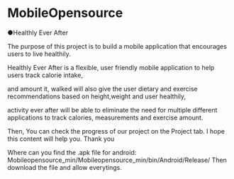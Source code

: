# MobileOpensource

●Healthly Ever After

The purpose of this project is to build a mobile application that encourages users to live healthily.

Healthly Ever After is a flexible, user friendly mobile application to help users track calorie intake,

and amount it, walked will also give the user dietary and exercise recommendations based on height,weight and user healthily, 

activity ever after will be able to eliminate the need for multiple different applications to track calories, measurements and exercise amount.


Then, You can check the progress of our project on the Project tab. I hope this content will help you. Thank you

Where can you find the .apk file for android:  Mobileopensource_min/Mobileopensource_min/bin/Android/Release/
Then download the file and allow everytings.
